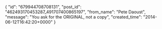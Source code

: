  {
   "id": "679944708708131",
   "post_id": "462493170453287_491707400865197",
   "from_name": "Pete Daoust",
   "message": "You ask for the ORIGINAL, not a copy",
   "created_time": "2014-06-12T16:42:20+0000"
 }
